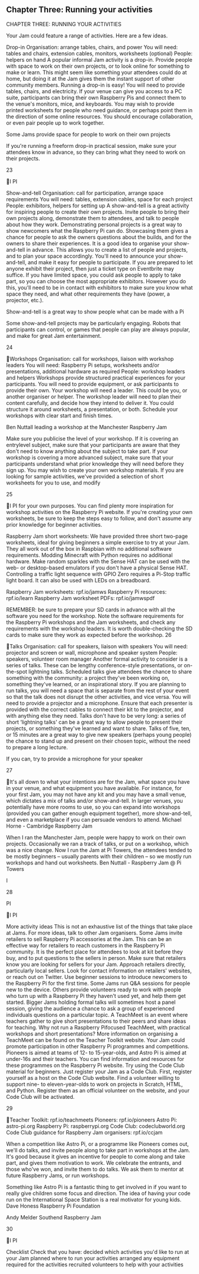 ## Chapter Three: Running your activities

CHAPTER THREE: RUNNING YOUR ACTIVITIES

Your Jam could feature a range of activities. Here are a few ideas.

Drop-in
Organisation: arrange tables, chairs, and power
You will need: tables and chairs, extension cables, monitors,
worksheets (optional)
People: helpers on hand
A popular informal Jam activity is a drop-in. Provide people with space to work on
their own projects, or to look online for something to make or learn. This might seem
like something your attendees could do at home, but doing it at the Jam gives them
the instant support of other community members.
Running a drop-in is easy! You will need to provide tables, chairs, and electricity.
If your venue can give you access to a PC suite, participants can bring their own
Raspberry Pis and connect them to the venue's monitors, mice, and keyboards. You
may wish to provide printed worksheets for people who need guidance, or perhaps
point them in the direction of some online resources. You should encourage
collaboration, or even pair people up to work together.

Some Jams provide space for people to work on their own projects

If you're running a freeform drop-in practical session, make sure your attendees
know in advance, so they can bring what they need to work on their projects.

23

I
PI

Show-and-tell
Organisation: call for participation, arrange space requirements
You will need: tables, extension cables, space for each project
People: exhibitors, helpers for setting up
A show-and-tell is a great activity for inspiring people to create their own projects.
Invite people to bring their own projects along, demonstrate them to attendees,
and talk to people about how they work. Demonstrating personal projects is a great
way to show newcomers what the Raspberry Pi can do. Showcasing them gives
a chance for people to ask the owners questions about the builds, and for the
owners to share their experiences. It is a good idea to organise your show-and-tell
in advance. This allows you to create a list of people and projects, and to plan your
space accordingly.
You'll need to announce your show-and-tell, and make it easy for people to
participate. If you are prepared to let anyone exhibit their project, then just a ticket
type on Eventbrite may suffice. If you have limited space, you could ask people to
apply to take part, so you can choose the most appropriate exhibitors. However you
do this, you'll need to be in contact with exhibitors to make sure you know what
space they need, and what other requirements they have (power, a projector, etc.).

Show-and-tell is a great way to show people what can be made with a Pi

Some show-and-tell projects may be particularly engaging. Robots that participants
can control, or games that people can play are always popular, and make for great
Jam entertainment.

24

Workshops
Organisation: call for workshops, liaison with workshop leaders
You will need: Raspberry Pi setups, worksheets and/or presentations,
additional hardware as required
People: workshop leaders and helpers
Workshops provide structured practical experiences for your participants. You will
need to provide equipment, or ask participants to provide their own. Your workshop
will need a leader. This could be you, or another organiser or helper. The workshop
leader will need to plan their content carefully, and decide how they intend to deliver
it. You could structure it around worksheets, a presentation, or both. Schedule your
workshops with clear start and finish times.

Ben Nuttall leading a workshop at the Manchester Raspberry Jam

Make sure you publicise the level of your workshop. If it is covering an entrylevel subject, make sure that your participants are aware that they don't need
to know anything about the subject to take part. If your workshop is covering a
more advanced subject, make sure that your participants understand what prior
knowledge they will need before they sign up.
You may wish to create your own workshop materials. If you are looking for sample
activities, we've provided a selection of short worksheets for you to use, and modify

25

I
PI
for your own purposes. You can find plenty more inspiration for workshop activities on
the Raspberry Pi website.
If you're creating your own worksheets, be sure to keep the steps easy to follow, and
don't assume any prior knowledge for beginner activities.

Raspberry Jam short worksheets:
We have provided three short two-page worksheets, ideal for giving beginners a
simple exercise to try at your Jam. They all work out of the box in Raspbian with
no additional software requirements. Modding Minecraft with Python requires
no additional hardware. Make random sparkles with the Sense HAT can be used
with the web- or desktop-based emulators if you don't have a physical Sense HAT.
Controlling a traffic light sequence with GPIO Zero requires a Pi-Stop traffic light
board. It can also be used with LEDs on a breadboard.

Raspberry Jam worksheets:
rpf.io/jamws
Raspberry Pi resources:
rpf.io/learn
Raspberry Jam worksheet PDFs:
rpf.io/jamwspdf

REMEMBER: be sure to prepare your SD cards in advance with all the software you need
for the workshop. Note the software requirements for the Raspberry Pi workshops and
the Jam worksheets, and check any requirements with the workshop leaders. It is worth
double-checking the SD cards to make sure they work as expected before the workshop.
26

Talks
Organisation: call for speakers, liaison with speakers
You will need: projector and screen or wall, microphone and
speaker system
People: speakers, volunteer room manager
Another formal activity to consider is a series of talks. These can be lengthy
conference-style presentations, or on-the-spot lightning talks. Scheduled talks give
attendees the chance to share something with the community: a project they've
been working on, something they've learned, or an inspirational story.
If you are planning to run talks, you will need a space that is separate from the rest
of your event so that the talk does not disrupt the other activities, and vice versa.
You will need to provide a projector and a microphone. Ensure that each presenter
is provided with the correct cables to connect their kit to the projector, and with
anything else they need.
Talks don't have to be very long: a series of short ‘lightning talks' can be a great way
to allow people to present their projects, or something they've learned and want to
share. Talks of five, ten, or 15 minutes are a great way to give new speakers (perhaps
young people) the chance to stand up and present on their chosen topic, without
the need to prepare a long lecture.

If you can, try to provide a microphone for your speaker

27

It's all down to what your intentions are for the Jam, what space
you have in your venue, and what equipment you have available.
For instance, for your first Jam, you may not have any kit and
you may have a small venue, which dictates a mix of talks and/or
show-and-tell. In larger venues, you potentially have more rooms
to use, so you can expand into workshops (provided you can gather
enough equipment together), more show-and-tell, and even a
marketplace if you can persuade vendors to attend.
Michael Horne - Cambridge Raspberry Jam

When I ran the Manchester Jam, people were happy to work on
their own projects. Occasionally we ran a track of talks, or put on
a workshop, which was a nice change. Now I run the Jam at Pi
Towers, the attendees tended to be mostly beginners – usually
parents with their children – so we mostly run workshops and hand
out worksheets.
Ben Nuttall - Raspberry Jam @ Pi Towers

I

28

PI

I
PI

More activity ideas
This is not an exhaustive list of the things that take place at Jams. For more
ideas, talk to other Jam organisers.
Some Jams invite retailers to sell Raspberry Pi accessories at the Jam. This
can be an effective way for retailers to reach customers in the Raspberry
Pi community. It is the perfect place for attendees to look at kit before they
buy, and to put questions to the sellers in person. Make sure that retailers
know you are looking for sellers for your Jam. Approach retailers directly,
particularly local sellers. Look for contact information on retailers' websites,
or reach out on Twitter.
Use beginner sessions to introduce newcomers to the Raspberry Pi for the
first time. Some Jams run Q&A sessions for people new to the device. Others
provide volunteers ready to work with people who turn up with a Raspberry
Pi they haven't used yet, and help them get started.
Bigger Jams holding formal talks will sometimes host a panel session, giving
the audience a chance to ask a group of experienced individuals questions
on a particular topic.
A TeachMeet is an event where teachers gather to give short presentations
to their peers and share ideas for teaching. Why not run a Raspberry Pifocused TeachMeet, with practical workshops and short presentations?
More information on organising a TeachMeet can be found on the Teacher
Toolkit website.
Your Jam could promote participation in other Raspberry Pi programmes and
competitions. Pioneers is aimed at teams of 12- to 15-year-olds, and Astro
Pi is aimed at under-16s and their teachers. You can find information and
resources for these programmes on the Raspberry Pi website.
Try using the Code Club material for beginners. Just register your Jam as a
Code Club. First, register yourself as a host on the Code Club website. Find
a volunteer willing to support nine- to eleven-year-olds to work on projects
in Scratch, HTML, and Python. Register them as an official volunteer on the
website, and your Code Club will be activated.

29

Teacher Toolkit: rpf.io/teachmeets
Pioneers:
rpf.io/pioneers
Astro Pi: astro-pi.org
Raspberry Pi: raspberrypi.org
Code Club: codeclubworld.org
Code Club guidance for Raspberry
Jam organisers: rpf.io/ccjam

When a competition like Astro Pi, or
a programme like Pioneers comes
out, we'll do talks, and invite people
along to take part in workshops at
the Jam. It's good because it gives
an incentive for people to come
along and take part, and gives them
motivation to work. We celebrate
the entrants, and those who've
won, and invite them to do talks.
We ask them to mentor at future
Raspberry Jams, or run workshops.

Something like Astro
Pi is a fantastic thing
to get involved in if
you want to really give
children some focus
and direction. The idea
of having your code
run on the International
Space Station is a real
motivator for young kids.
Dave Honess Raspberry Pi
Foundation

Andy Melder Southend Raspberry Jam

30

I
PI

Checklist
Check that you have:
decided which activities you'd like to run at your Jam
planned where to run your activities
arranged any equipment required for the activities
recruited volunteers to help with your activities
